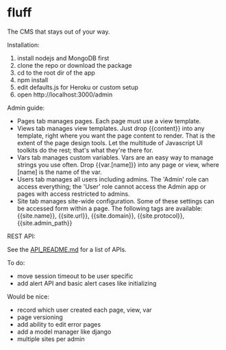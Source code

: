fluff
=====

The CMS that stays out of your way.

Installation:

1. install nodejs and MongoDB first
2. clone the repo or download the package
3. cd to the root dir of the app
4. npm install
5. edit defaults.js for Heroku or custom setup
6. open http://localhost:3000/admin

Admin guide:

- Pages tab manages pages. Each page must use a view template.
- Views tab manages view templates. Just drop {{content}} into any template, right where you want the page content to render. That is the extent of the page design tools. Let the multitude of Javascript UI toolkits do the rest; that's what they're there for.
- Vars tab manages custom variables. Vars are an easy way to manage strings you use often. Drop {{var.[name]}} into any page or view, where [name] is the name of the var.
- Users tab manages all users including admins. The 'Admin' role can access everything; the 'User' role cannot access the Admin app or pages with access restricted to admins.
- Site tab manages site-wide configuration. Some of these settings can be accessed form within a page. The following tags are available: {{site.name}}, {{site.url}}, {{site.domain}}, {{site.protocol}}, {{site.admin_path}}

REST API:

See the [API_README.md](API_README.md) for a list of APIs.

To do:

- move session timeout to be user specific
- add alert API and basic alert cases like initializing

Would be nice:

- record which user created each page, view, var
- page versioning
- add ability to edit error pages
- add a model manager like django
- multiple sites per admin
